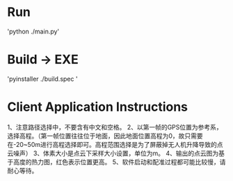 # Run
'python ./main.py'

# Build -> EXE
'pyinstaller ./build.spec '

# Client Application Instructions
1、注意路径选择中，不要含有中文和空格。
2、以第一帧的GPS位置为参考系，选择高程。（第一帧位置往往位于地面，因此地面位置高程为0，故只需要在-20~50m进行高程选择即可。高程范围选择是为了屏蔽掉无人机升降导致的点云噪声）
3、体素大小是点云下采样大小设置，单位为m。
4、输出的点云图为基于高度的热力图，红色表示位置更高。
5、软件启动和配准过程都可能比较慢，请耐心等待。
